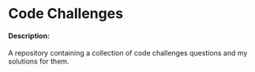 # Code Challenges

#### Description:

A repository containing a collection of code challenges questions and my solutions for them.
